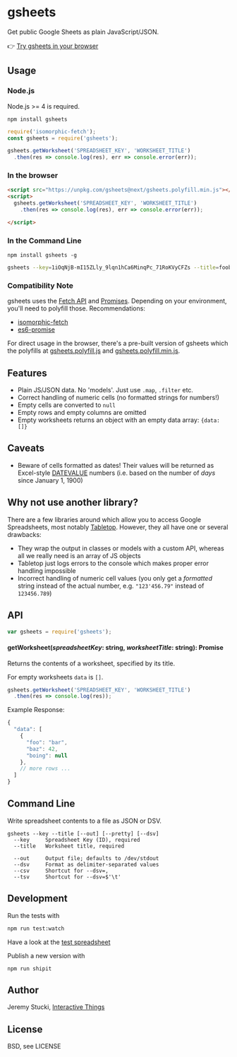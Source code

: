 # gsheets

Get public Google Sheets as plain JavaScript/JSON.

:point_right: [Try gsheets in your browser](https://runkit.com/npm/gsheets)

## Usage

### Node.js

Node.js >= 4 is required.

```
npm install gsheets
```

```js
require('isomorphic-fetch');
const gsheets = require('gsheets');

gsheets.getWorksheet('SPREADSHEET_KEY', 'WORKSHEET_TITLE')
  .then(res => console.log(res), err => console.error(err));
```

### In the browser

```html
<script src="https://unpkg.com/gsheets@next/gsheets.polyfill.min.js"></script>
<script>
  gsheets.getWorksheet('SPREADSHEET_KEY', 'WORKSHEET_TITLE')
    .then(res => console.log(res), err => console.error(err));

</script>
```

### In the Command Line

```
npm install gsheets -g
```

```sh
gsheets --key=1iOqNjB-mI15ZLly_9lqn1hCa6MinqPc_71RoKVyCFZs --title=foobar --pretty
```

### Compatibility Note

gsheets uses the [Fetch API](https://developer.mozilla.org/en/docs/Web/API/Fetch_API) and [Promises](https://developer.mozilla.org/en/docs/Web/JavaScript/Reference/Global_Objects/Promise). Depending on your environment, you'll need to polyfill those. Recommendations:

- [isomorphic-fetch](https://github.com/matthew-andrews/isomorphic-fetch)
- [es6-promise](https://github.com/stefanpenner/es6-promise)

For direct usage in the browser, there's a pre-built version of gsheets which the polyfills at [gsheets.polyfill.js](https://unpkg.com/gsheets@next/gsheets.polyfill.js) and [gsheets.polyfill.min.js](https://unpkg.com/gsheets@next/gsheets.polyfill.min.js).

## Features

* Plain JS/JSON data. No 'models'. Just use `.map`, `.filter` etc.
* Correct handling of numeric cells (no formatted strings for numbers!)
* Empty cells are converted to `null`
* Empty rows and empty columns are omitted
* Empty worksheets returns an object with an empty data array: `{data: []}`

## Caveats

* Beware of cells formatted as dates! Their values will be returned as Excel-style [DATEVALUE](http://office.microsoft.com/en-001/excel-help/datevalue-function-HP010062284.aspx) numbers (i.e. based on the number of *days* since January 1, 1900)

## Why not use another library?

There are a few libraries around which allow you to access Google Spreadsheets, most notably [Tabletop](https://github.com/jsoma/tabletop). However, they all have one or several drawbacks:

* They wrap the output in classes or models with a custom API, whereas all we really need is an array of JS objects
* Tabletop just logs errors to the console which makes proper error handling impossible
* Incorrect handling of numeric cell values (you only get a *formatted* string instead of the actual number, e.g. `"123'456.79"` instead of `123456.789`)

## API

```js
var gsheets = require('gsheets');
```

#### getWorksheet(<i>spreadsheetKey</i>: string, <i>worksheetTitle</i>: string): Promise

Returns the contents of a worksheet, specified by its title.

For empty worksheets `data` is `[]`.

```js
gsheets.getWorksheet('SPREADSHEET_KEY', 'WORKSHEET_TITLE')
  .then(res => console.log(res));
```

Example Response:

```js
{
  "data": [
    {
      "foo": "bar",
      "baz": 42,
      "boing": null
    },
    // more rows ...
  ]
}
```

## Command Line

Write spreadsheet contents to a file as JSON or DSV.

```
gsheets --key --title [--out] [--pretty] [--dsv]
  --key     Spreadsheet Key (ID), required
  --title   Worksheet title, required

  --out     Output file; defaults to /dev/stdout
  --dsv     Format as delimiter-separated values
  --csv     Shortcut for --dsv=,
  --tsv     Shortcut for --dsv=$'\t'
```

## Development

Run the tests with

```sh
npm run test:watch
```

Have a look at the [test spreadsheet](https://docs.google.com/spreadsheets/d/1dmAQO0zCQz5SNUKalw9NNXwTM6TgDBZ820Ftw-cz5gU/edit#gid=257911996)

Publish a new version with
```
npm run shipit
```

## Author

Jeremy Stucki, [Interactive Things](http://www.interactivethings.com)

## License

BSD, see LICENSE
